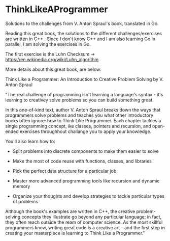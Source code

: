 # ThinkLikeAProgrammer
Solutions to the challenges from V. Anton Spraul's book, translated in Go.

Reading this great book, the solutions to the different challenges/exercises are written in C++ . Since I don't know C++ and I am also learning Go in parallel, I am solving the exercises in Go.

The first exercise is the Luhn Checksum -> https://en.wikipedia.org/wiki/Luhn_algorithm

More details about this great book, are below:

Think Like a Programmer: An Introduction to Creative Problem Solving
by V. Anton Spraul

"The real challenge of programming isn't learning a language's syntax - it's learning to creativey solve problems so you can build something great.

In this one-of-kind text, author V. Anton Spraul breaks down the ways that programmers solve problems and teaches you what other introductory books often ignore: how to Think Like Programmer. Each chapter tackles a single programming concept, ike classes, pointers and recursion, and open-ended exercises throughhout challange you to apply your knowledge.

You'll also learn how to:

- Split problems into discrete components to make them easier to solve

- Make the most of code reuse with functions, classes, and libraries

- Pick the perfect data structure for a particular job

- Master more advanced programming tools like recursion and dynamic memory

- Organize your thoughts and develop strategies to tackle particular types of problems

Although the book's examples are written in C++, the creative problem-solving concepts they illustrate go beyond any particular language; in fact, they often reach outside the ream of computer science. As the most skillful programmers know, writing great code is a creative art - and the first step in creating your masterpiece is learning to Think Like a Programmer."
